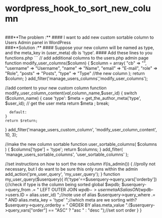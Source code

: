 # wordpress_hook_to_sort_new_column
<br/>
###**The problem :**
####  I want to add new custom sortable column to Users Admin panel in WordPress
<br/>
###**Solution :**
#### Suppose your new column will be named as type, and the meta_key in (user_meta) db is 'type'.
####  Add these lines to you functions.php
```
// add additional columns to the users.php admin page
function modify_user_columns($column) {
    $column = array(
    "cb" => "",
    "username" => "Username",
    "name" => "Name",
    "email" => "E-mail",
    "role" => "Role",
    "posts" => "Posts",
    "type" => "Type"  //the new column
    );
    return $column;
}
add_filter('manage_users_columns','modify_user_columns');

//add content to your new custom column
function modify_user_column_content($val,$column_name,$user_id) {
    switch ($column_name) {
      case 'type':
      $meta = get_the_author_meta('type', $user_id);  // get the user meta
      return $meta ;
      break;

      default:
    }
    return $return;
}
add_filter('manage_users_custom_column', 'modify_user_column_content', 10, 3);

//make the new column sortable
function user_sortable_columns( $columns ) {
  $columns['type'] = 'type';
  return $columns;
}
add_filter( 'manage_users_sortable_columns', 'user_sortable_columns' );

//set instructions on how to sort the new column
if(is_admin()) { //prolly not necessary, but I do want to be sure this only runs within the admin
  add_action('pre_user_query', 'my_user_query');
}
function my_user_query($userquery){
  if('type'==$userquery->query_vars['orderby']) {//check if type is the column being sorted
    global $wpdb;
    $userquery->query_from .= " LEFT OUTER JOIN $wpdb->usermeta AS alias ON ($wpdb->users.ID = alias.user_id) ";//note use of alias
    $userquery->query_where .= " AND alias.meta_key = 'type' ";//which meta are we sorting with?
    $userquery->query_orderby = " ORDER BY alias.meta_value ".($userquery->query_vars["order"] == "ASC" ? "asc " : "desc ");//set sort order
  }
}
```
